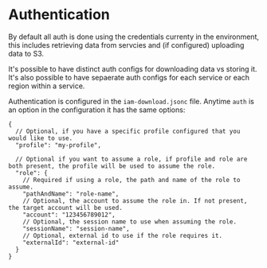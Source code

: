 # Authentication

By default all auth is done using the credentials currenty in the environment, this includes retrieving data from servcies and (if configured) uploading data to S3.

It's possible to have distinct auth configs for downloading data vs storing it. It's also possible to have sepaerate auth configs for each service or each region within a service.

Authentication is configured in the `iam-download.jsonc` file. Anytime `auth` is an option in the configuration it has the same options:

```jsonc
{
  // Optional, if you have a specific profile configured that you would like to use.
  "profile": "my-profile",

  // Optional if you want to assume a role, if profile and role are both present, the profile will be used to assume the role.
  "role": {
    // Required if using a role, the path and name of the role to assume.
    "pathAndName": "role-name",
    // Optional, the account to assume the role in. If not present, the target account will be used.
    "account": "123456789012",
    // Optional, the session name to use when assuming the role.
    "sessionName": "session-name",
    // Optional, external id to use if the role requires it.
    "externalId": "external-id"
  }
}
```
